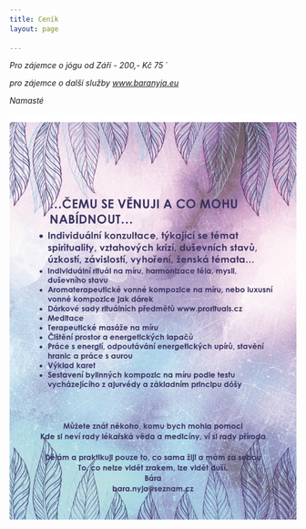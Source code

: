 ```yaml
---
title: Ceník
layout: page

---
```

_Pro zájemce o jógu od Září - 200,- Kč 75 ´_

_pro zájemce o další služby www.baranyja.eu_

_Namasté_

![](/uploads/cemu-se-venuji-a-co-mohu-nabidnout-page0001.jpg)